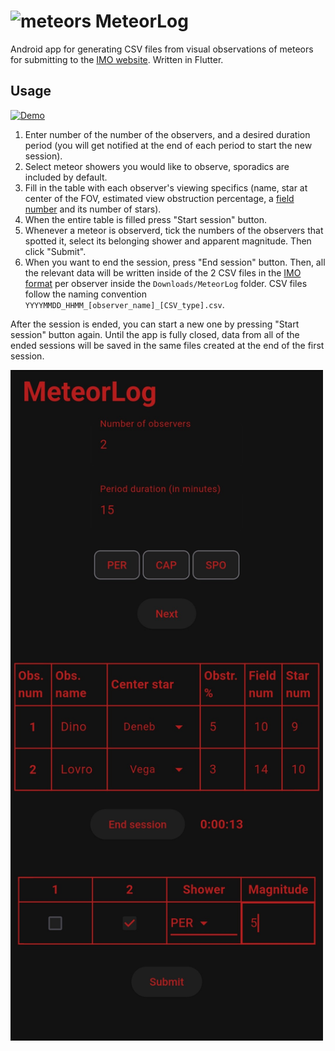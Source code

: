 # <img src="https://cdn-icons-png.flaticon.com/512/1734/1734190.png" alt="meteors" width="25"> MeteorLog

Android app for generating CSV files from visual observations of meteors for submitting to the [IMO website](https://www.imo.net/). Written in Flutter.

## Usage
<a href="https://drive.google.com/file/d/10Yg7GA-c6oF79nfGKfBFAm8pw-08YTFh/view?usp=sharing">![Demo](https://img.shields.io/badge/Demo-4285F4?style=for-the-badge&logo=googledrive&logoColor=white)</a>
1. Enter number of the number of the observers, and a desired duration period (you will get notified at the end of each period to start the new session).
2. Select meteor showers you would like to observe, sporadics are included by default.
3. Fill in the table with each observer's viewing specifics (name, star at center of the FOV, estimated view obstruction percentage, a [field number](https://www.imo.net/observations/methods/visual-observation/major/observation/#table1) and its number of stars).
4. When the entire table is filled press "Start session" button.
5. Whenever a meteor is observerd, tick the numbers of the observers that spotted it, select its belonging shower and apparent magnitude. Then click "Submit".
6. When you want to end the session, press "End session" button. Then, all the relevant data will be written inside of the 2 CSV files in the [IMO format](https://www.imo.net/members/imo_observation/upload_observation_help) per observer inside the `Downloads/MeteorLog` folder. CSV files follow the naming convention `YYYYMMDD_HHMM_[observer_name]_[CSV_type].csv`.

After the session is ended, you can start a new one by pressing "Start session" button again. Until the app is fully closed, data from all of the ended sessions will be saved in the same files created at the end of the first session.

<img src="app_screenshot.jpg" alt="screenshot" width="500">

